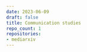 ```yaml
---
date: 2023-06-09
draft: false
title: Communication studies
repo_count: 1
repositories:
- mediarxiv
---
```



